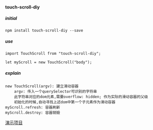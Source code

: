 #### touch-scroll-diy

##### initial
	
	npm install touch-scroll-diy --save


##### use

	import TouchScroll from "touch-scroll-diy";

	let myScroll = new TouchScroll("body");


##### explain

	new TouchScroll(argv): 建立滑动容器
		argv: 传入一个querySelector可识别的字符串
		此字符串对应的dom元素,需要overflow: hidden; 作为实际的滑动容器的父级
		初始化的时候,自动寻找上述dom中第一个子元素作为滑动容器
	myScroll.refresh: 容器刷新
	myScroll.destroy: 容器销毁

[演示项目](https://github.com/huoxuhuoxu/touch-scroll-diy-demo)
